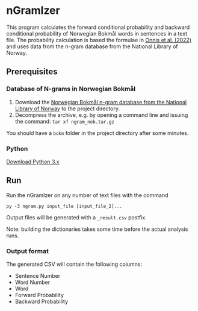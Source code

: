 # nGramIzer

This program calculates the forward conditional probability and backward conditional probability of Norwegian Bokmål words in sentences in a text file. The probability calculation is based the formulae in [Onnis et al. (2022)](https://onlinelibrary.wiley.com/doi/full/10.1111/cogs.13201) and uses data from the n-gram database from the National Library of Norway.

## Prerequisites

### Database of N-grams in Norwegian Bokmål

1. Download the [Norwegian Bokmål n-gram database from the National Library of Norway](https://www.nb.no/sbfil/tekst/ngram_nob.tar.gz) to the project directory.
2. Decompress the archive, e.g. by opening a command line and issuing the command: `tar xf ngram_nob.tar.gz`

You should have a `bokm` folder in the project directory after some minutes.

### Python

[Download Python 3.x](https://www.python.org/downloads/)

## Run

Run the nGramIzer on any number of text files with the command

```
py -3 ngram.py input_file [input_file_2]...
```

Output files will be generated with a `_result.csv` postfix.

Note: building the dictionaries takes some time before the actual analysis runs.

### Output format

The generated CSV will contain the following columns:

- Sentence Number
- Word Number
- Word
- Forward Probability
- Backward Probability
